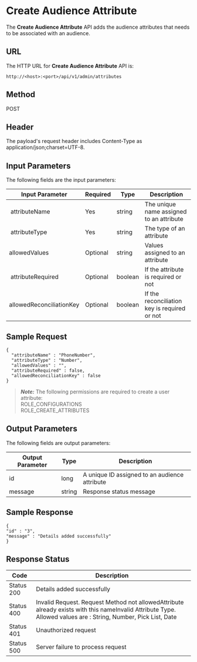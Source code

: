 
# Create Audience Attribute

The **Create Audience Attribute** API adds the audience attributes that needs to be associated with an audience.

## URL

The HTTP URL for **Create Audience Attribute** API is:

```
http://<host>:<port>/api/v1/admin/attributes
```

## Method

POST

## Header

The payload's request header includes Content-Type as application/json;charset=UTF-8.

## Input Parameters

The following fields are the input parameters:

| Input Parameter          | Required | Type    | Description                                  |
| ------------------------ | -------- | ------- | -------------------------------------------- |
|  attributeName           | Yes      | string  | The unique name assigned to an attribute     |
|  attributeType           | Yes      | string  | The type of an attribute                     |
| allowedValues            | Optional | string  | Values assigned to an attribute              |
|  attributeRequired       | Optional | boolean | If the attribute is required or not          |
| allowedReconciliationKey | Optional | boolean | If the reconciliation key is required or not |

## Sample Request

```
{  
  "attributeName" : "PhoneNumber",  
  "attributeType" : "Number",  
  "allowedValues" : "",  
  "attributeRequired" : false,  
  "allowedReconciliationKey" : false  
}

```

> **_Note:_** The following permissions are required to create a user attribute:  
> ROLE_CONFIGURATIONS  
> ROLE_CREATE_ATTRIBUTES

## Output Parameters

The following fields are output parameters:

| Output Parameter | Type   | Description                                   |
| ---------------- | ------ | --------------------------------------------- |
| id               | long   | A unique ID assigned to an audience attribute |
| message          | string | Response status message                       |

## Sample Response

```
{
"id" : "3",
"message" : "Details added successfully"
}
```

## Response Status

| Code       | Description                                                                                                                                                    |
| ---------- | -------------------------------------------------------------------------------------------------------------------------------------------------------------- |
| Status 200 | Details added successfully                                                                                                                                     |
| Status 400 | Invalid Request. Request Method not allowedAttribute already exists with this nameInvalid Attribute Type. Allowed values are : String, Number, Pick List, Date |
| Status 401 | Unauthorized request                                                                                                                                           |
| Status 500 | Server failure to process request                                                                                                                              |
